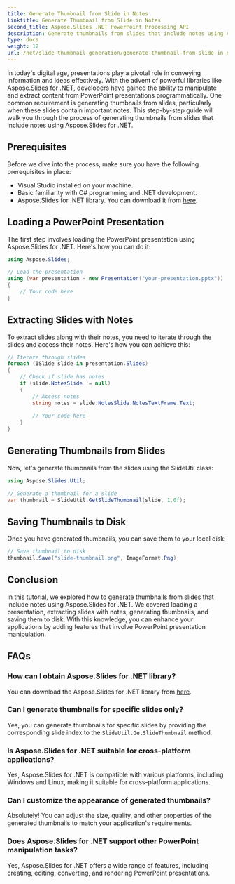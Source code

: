 ```yaml
---
title: Generate Thumbnail from Slide in Notes
linktitle: Generate Thumbnail from Slide in Notes
second_title: Aspose.Slides .NET PowerPoint Processing API
description: Generate thumbnails from slides that include notes using Aspose.Slides for .NET. Learn step by step how to extract notes, create thumbnails, and enhance your PowerPoint manipulation. 
type: docs
weight: 12
url: /net/slide-thumbnail-generation/generate-thumbnail-from-slide-in-notes/
---
```


In today's digital age, presentations play a pivotal role in conveying information and ideas effectively. With the advent of powerful libraries like Aspose.Slides for .NET, developers have gained the ability to manipulate and extract content from PowerPoint presentations programmatically. One common requirement is generating thumbnails from slides, particularly when these slides contain important notes. This step-by-step guide will walk you through the process of generating thumbnails from slides that include notes using Aspose.Slides for .NET.

## Prerequisites

Before we dive into the process, make sure you have the following prerequisites in place:

- Visual Studio installed on your machine.
- Basic familiarity with C# programming and .NET development.
- Aspose.Slides for .NET library. You can download it from [here](https://releases.aspose.com/slides/net/).

## Loading a PowerPoint Presentation

The first step involves loading the PowerPoint presentation using Aspose.Slides for .NET. Here's how you can do it:

```csharp
using Aspose.Slides;

// Load the presentation
using (var presentation = new Presentation("your-presentation.pptx"))
{
    // Your code here
}
```

## Extracting Slides with Notes

To extract slides along with their notes, you need to iterate through the slides and access their notes. Here's how you can achieve this:

```csharp
// Iterate through slides
foreach (ISlide slide in presentation.Slides)
{
    // Check if slide has notes
    if (slide.NotesSlide != null)
    {
        // Access notes
        string notes = slide.NotesSlide.NotesTextFrame.Text;
        
        // Your code here
    }
}
```

## Generating Thumbnails from Slides

Now, let's generate thumbnails from the slides using the SlideUtil class:

```csharp
using Aspose.Slides.Util;

// Generate a thumbnail for a slide
var thumbnail = SlideUtil.GetSlideThumbnail(slide, 1.0f);
```

## Saving Thumbnails to Disk

Once you have generated thumbnails, you can save them to your local disk:

```csharp
// Save thumbnail to disk
thumbnail.Save("slide-thumbnail.png", ImageFormat.Png);
```

## Conclusion

In this tutorial, we explored how to generate thumbnails from slides that include notes using Aspose.Slides for .NET. We covered loading a presentation, extracting slides with notes, generating thumbnails, and saving them to disk. With this knowledge, you can enhance your applications by adding features that involve PowerPoint presentation manipulation.

## FAQs

### How can I obtain Aspose.Slides for .NET library?

You can download the Aspose.Slides for .NET library from [here](https://releases.aspose.com/slides/net/).

### Can I generate thumbnails for specific slides only?

Yes, you can generate thumbnails for specific slides by providing the corresponding slide index to the `SlideUtil.GetSlideThumbnail` method.

### Is Aspose.Slides for .NET suitable for cross-platform applications?

Yes, Aspose.Slides for .NET is compatible with various platforms, including Windows and Linux, making it suitable for cross-platform applications.

### Can I customize the appearance of generated thumbnails?

Absolutely! You can adjust the size, quality, and other properties of the generated thumbnails to match your application's requirements.

### Does Aspose.Slides for .NET support other PowerPoint manipulation tasks?

Yes, Aspose.Slides for .NET offers a wide range of features, including creating, editing, converting, and rendering PowerPoint presentations.
